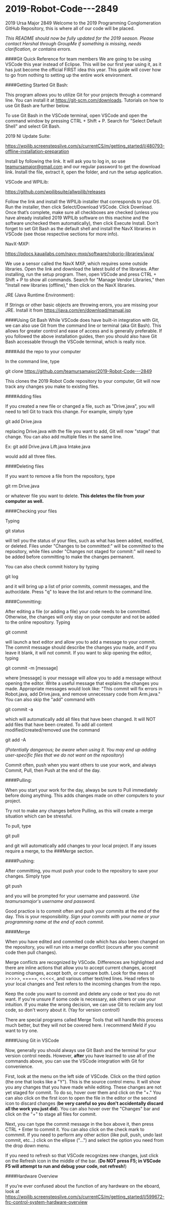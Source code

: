 # 2019-Robot-Code---2849
2019 Ursa Major 2849 Welcome to the 2019 Programming Conglomeration GitHub Repository, this is where all of our code will be placed.

*This README should now be fully updated for the 2019 season. Please contact Hershal through GroupMe if something is missing, needs clarification, or contains errors.*

####Git Quick Reference for team members
We are going to be using VSCode this year instead of Eclipse. This will be our first year using it, as it has just become the official FIRST idea this year. This guide will cover how to go from nothing to setting up the entire work environment.

####Getting Started
Git Bash:

This program allows you to utilize Git for your projects through a command line. You can install it at https://git-scm.com/downloads. Tutorials on how to use Git Bash are further below.

To use Git Bash in the VSCode terminal, open VSCode and open the command window by pressing CTRL + Shift + P. Search for "Select Default Shell" and select Git Bash.

2019 NI Update Suite:

https://wpilib.screenstepslive.com/s/currentCS/m/getting_started/l/480793-offline-installation-preparation

Install by following the link. It will ask you to log in, so use teamursamajor@gmail.com and our regular password to get the download link. Install the file, extract it, open the folder, and run the setup application.

VSCode and WPILib:

https://github.com/wpilibsuite/allwpilib/releases

Follow the link and install the WPILib installer that corresponds to your OS. Run the installer, then click Select/Download VSCode. Click Download. Once that’s complete, make sure all checkboxes are checked (unless you have already installed 2019 WPILib software on this machine and the software unchecked them automatically), then click Execute Install. Don't forget to set Git Bash as the default shell and install the NavX libraries in VSCode (see those respective sections for more info).

NavX-MXP:

https://pdocs.kauailabs.com/navx-mxp/software/roborio-libraries/java/

We use a sensor called the NavX MXP, which requires some outside libraries. Open the link and download the latest build of the libraries. After installing, run the setup program. Then, open VSCode and press CTRL + Shift + P to show all commands. Search
for "Manage Vendor Libraries," then "Install new libraries (offline)," then click on the NavX libraries.

JRE (Java Runtime Environment): 

If Strings or other basic objects are throwing errors, you are missing your JRE. Install it from https://java.com/en/download/manual.jsp

####Using Git Bash
While VSCode does have built-in integration with Git, we can also use Git from the command line or terminal (aka Git Bash). This allows for greater control and ease of access and is generally preferable. If you followed the above installation guides, then you should also have Git Bash accessable through the VSCode terminal, which is really nice.

####Add the repo to your computer

In the command line, type

git clone https://github.com/teamursamajor/2019-Robot-Code---2849

This clones the 2019 Robot Code repository to your computer, Git will now track any changes you make to existing files.

####Adding files 

If you created a new file or changed a file, such as "Drive.java", you will need to tell Git to track this change. For example, simply type

git add Drive.java

replacing Drive.java with the file you want to add, Git will now "stage" that change. You can also add multiple files in the same line.

Ex: git add Drive.java Lift.java Intake.java

would add all three files.

####Deleting files 

If you want to remove a file from the repository, type

git rm Drive.java

or whatever file you want to delete. **This deletes the file from your computer as well.**

####Checking your files 

Typing

git status

will tell you the status of your files, such as what has been added, modified, or deleted. Files under "Changes to be committed:" will be committed to the repository, while files under "Changes not staged for commit:" will need to be added before committing to make the changes permanent.

You can also check commit history by typing

git log

and it will bring up a list of prior commits, commit messages, and the author/date. Press "q" to leave the list and return to the command line.

####Committing:

After editing a file (or adding a file) your code needs to be committed. Otherwise, the changes will only stay on your computer and not be added to the online repository. 
Typing

git commit

will launch a text editor and allow you to add a message to your commit. The commit message should describe the changes you made, and if you leave it blank, it will not commit. If you want to skip opening the editor, typing

git commit -m [message]

where [message] is your message will allow you to add a message without opening the editor. Write a useful message that explains the changes you made. Appropriate messages would look like: "This commit will fix errors in Robot.java, add Drive.java, and remove unnecessary code from Arm.java." You can also skip the "add" command with

git commit -a

which will automatically add all files that have been changed. It will NOT add files that have been created. To add all content modified/created/removed use the command

git add -A

(*Potentially dangerous; be aware when using it. You may end up adding user-specific files that we do not want on the repository*)

Commit often, push when you want others to use your work, and always Commit, Pull, then Push at the end of the day.

####Pulling:

When you start your work for the day, always be sure to Pull immediately before doing anything. This adds changes made on other computers to your project. 

Try not to make any changes before Pulling, as this will create a merge situation which can be stressful.

To pull, type

git pull

and git will automatically add changes to your local project. If any issues require a merge, to the ###Merge section.

####Pushing: 

After committing, you must push your code to the repository to save your changes. Simply type

git push

and you will be prompted for your username and password. *Use teamursamajor's username and password.*

Good practice is to commit often and push your commits at the end of the day. This is your responsibility. *Sign your commits with your name or your programming name at the end of each commit.*

####Merge

When you have edited and commited code which has also been changed on the repository, you will run into a merge conflict (occurs after you commit code then pull changes).

Merge conflicts are recognized by VSCode. Differences are highlighted and there are inline actions that allow you to accept current changes, accept incoming changes, accept both, or compare both. Look for the mess of >>>>>, =====, <<<<<, and various other text/red lines. Head refers to your local changes and Test refers to the incoming changes from the repo. 

Keep the code you want to commit and delete any code or text you do not want. If you're unsure if some code is necessary, ask others or use your intuition. If you make the wrong decision, we can use Git to reclaim any lost code, so don't worry about it. (Yay for version control!)

There are special programs called Merge Tools that will handle this process much better, but they will not be covered here. I recommend Meld if you want to try one.

####Using Git in VSCode

Now, generally you should always use Git Bash and the terminal for your version control needs. However, **after** you have learned to use all of the commands above, you can use the VSCode integration with Git for convenience.

First, look at the menu on the left side of VSCode. Click on the third option (the one that looks like a "Y"). This is the source control menu. It will show you any changes that you have made while editing. These changes are not yet staged for commit. To do so, hover over them and click on the "+." You can also click on the first icon to open the file in the editor or the second icon to discard changes (**be very careful so you don't accidentally discard all the work you just did**). You can also hover over the "Changes" bar and click on the "+" to stage all files for commit.

Next, you can type the commit message in the box above it, then press CTRL + Enter to commit it. You can also click on the check mark to commmit. If you need to perform any other action (like pull, push, undo last commit, etc...) click on the ellipse ("...") and select the option you need from the drop down menu.

If you need to refresh so that VSCode recognizes new changes, just click on the Refresh icon in the middle of the bar. (**Do NOT press F5; in VSCode F5 will attempt to run and debug your code, not refresh!**)

####Hardware Overview

If you’re ever confused about the function of any hardware on the eboard, look at https://wpilib.screenstepslive.com/s/currentCS/m/getting_started/l/599672-frc-control-system-hardware-overview